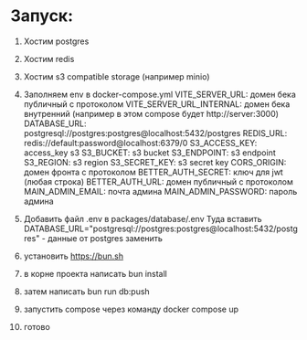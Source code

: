 # Запуск:

1. Хостим postgres

1. Хостим redis

1. Хостим s3 compatible storage (например minio)

1. Заполняем env в docker-compose.yml
    VITE_SERVER_URL: домен бека публичный с протоколом
    VITE_SERVER_URL_INTERNAL: домен бека внутренний (например в этом compose будет http://server:3000)
    DATABASE_URL: postgresql://postgres:postgres@localhost:5432/postgres
    REDIS_URL: redis://default:password@localhost:6379/0
    S3_ACCESS_KEY: access_key s3
    S3_BUCKET: s3 bucket
    S3_ENDPOINT: s3 endpoint
    S3_REGION: s3 region
    S3_SECRET_KEY: s3 secret key
    CORS_ORIGIN: домен фронта с протоколом
    BETTER_AUTH_SECRET: ключ для jwt (любая строка)
    BETTER_AUTH_URL: домен публичный с протоколом
    MAIN_ADMIN_EMAIL: почта админа
    MAIN_ADMIN_PASSWORD: пароль админа

1. Добавить файл .env в packages/database/.env
Туда вставить DATABASE_URL="postgresql://postgres:postgres@localhost:5432/postgres" - данные от postgres заменить

1. установить https://bun.sh

1. в корне проекта написать bun install

2. затем написать bun run db:push

1. запустить compose через команду docker compose up

1. готово
